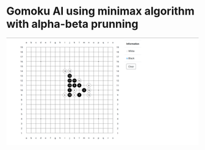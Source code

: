 # Gomoku AI using minimax algorithm with alpha-beta prunning

<p align="center"><img width="800" src="./screenshot.png"></p>
